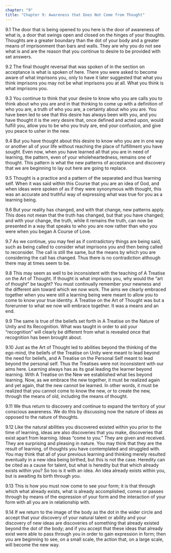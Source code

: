 ```yaml
---
chapter: "9"
title: "Chapter 9: Awareness that Does Not Come from Thought"
---
```


9.1 The door that is being opened to you here is the door of awareness
of what is, a door that swings open and closed on the hinges of your
thoughts. Thoughts are a greater boundary than the dot of your body and
a greater means of imprisonment than bars and walls. They are why you do
not see what is and are the reason that you continue to desire to be
provided with set answers.

9.2 The final thought reversal that was spoken of in the section on
acceptance is what is spoken of here. There you were asked to become
aware of what imprisons you, only to have it later suggested that what
you think imprisons you may not be what imprisons you at all. What you
think is what imprisons you.

9.3 You continue to think that your desire to know who you are calls you
to think about who you are and in that thinking to come up with a
definition of who you are, a truth of who you are, a certainty about who
you are. You have been led to see that this desire has always been with
you, and you have thought it is the very desire that, once defined and
acted upon, would fulfill you, allow you to be who you truly are, end
your confusion, and give you peace to usher in the new.

9.4 But you have thought about this desire to know who you are in one
way or another all of your life without reaching the place of
fulfillment you have sought. Even now, when you have learned all that
you are in need of learning, the pattern, even of your wholeheartedness,
remains one of thought. This pattern is what the new patterns of
acceptance and discovery that we are beginning to lay out here are going
to replace.

9.5 Thought is a practice and a pattern of the separated and thus
learning self. When it was said within this Course that you are an idea
of God, and when ideas were spoken of as if they were synonymous with
thought, this was an accurate and truthful way of expressing what was
true for you as a learning being.

9.6 But your reality has changed, and with that change, new patterns
apply. This does not mean that the truth has changed, but that you have
changed; and with your change, the truth, while it remains the truth,
can now be presented in a way that speaks to who you are now rather than
who you were when you began A Course of Love.

9.7 As we continue, you may feel as if contradictory things are being
said, such as being called to consider what imprisons you and then being
called to reconsider. The call is still the same, but the means by which
you are considering the call has changed. Thus there is no contradiction
although there may at times seem to be.

9.8 This may seem as well to be inconsistent with the teaching of A
Treatise on the Art of Thought. If thought is what imprisons you, why
would the “art of thought” be taught? You must continually remember your
newness and the different aim toward which we now work. The aims we
clearly embraced together when you were still a learning being were
meant to allow you to come to know your true identity. A Treatise on the
Art of Thought was but a forerunner to what we now will embrace
together. It was a means and an end.

9.9 The same is true of the beliefs set forth in A Treatise on the
Nature of Unity and Its Recognition. What was taught in order to aid
your “recognition” will clearly be different from what is revealed once
that recognition has been brought about.

9.10 Just as the Art of Thought led to abilities beyond the thinking of
the ego-mind, the beliefs of the Treatise on Unity were meant to lead
beyond the need for beliefs, and A Treatise on the Personal Self meant
to lead beyond the personal self. Thus the Treatises were not
inconsistent with our aims here. Learning always has as its goal leading
the learner beyond learning. With A Treatise on the New we established
what lies beyond learning. Now, as we embrace the new together, it must
be realized again and yet again, that the new cannot be learned. In
other words, it must be realized that you cannot come to know the new,
or to create the new, through the means of old, including the means of
thought.

9.11 We thus return to discovery and continue to expand the territory of
your conscious awareness. We do this by discussing now the nature of
ideas as opposed to the nature of thoughts.

9.12 Like the natural abilities you discovered existed within you prior
to the time of learning, ideas are also discoveries that you make,
discoveries that exist apart from learning. Ideas “come to you.” They
are given and received. They are surprising and pleasing in nature. You
may think that they are the result of learning, of thoughts you have
contemplated and struggled with. You may think that all of your previous
learning and thinking merely resulted eventually in a new idea being
birthed, but this is not the case. Heredity can be cited as a cause for
talent, but what is heredity but that which already exists within you?
So too is it with an idea. An idea already exists within you, but is
awaiting its birth through you.

9.13 This is how you must now come to see your form; it is that through
which what already exists, what is already accomplished, comes or passes
through by means of the expression of your form and the interaction of
your form with all you are in relationship with.

9.14 If we return to the image of the body as the dot in the wider
circle and accept that your discovery of your natural talent or ability
and your discovery of new ideas are discoveries of something that
already existed beyond the dot of the body; and if you accept that these
ideas that already exist were able to pass through you in order to gain
expression in form; then you are beginning to see, on a small scale, the
action that, on a large scale, will become the new way.

